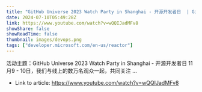 ```yaml
---
title: "GitHub Universe 2023 Watch Party in Shanghai - 开源开发者日  | GitHub  如何从 0 开始运营面向全球的开源项目 [3]"
date: 2024-07-10T05:49:28Z
link: https://www.youtube.com/watch?v=wQQIJadMFv8
showShare: false
showReadTime: false
thumbnail: images/devops.png
tags: ["developer.microsoft.com/en-us/reactor"]
---
```

活动主题：GitHub Universe 2023 Watch Party in Shanghai - 开源开发者日 11月9 - 10日，我们与线上的数万名观众一起，共同关注 ...

- Link to article: https://www.youtube.com/watch?v=wQQIJadMFv8